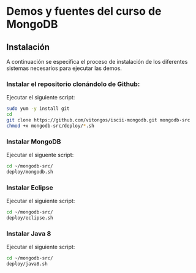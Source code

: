 Demos y fuentes del curso de MongoDB
====================================

Instalación
-----------

A continuación se especifica el proceso de instalación de los diferentes sistemas necesarios para ejecutar las demos.

### Instalar el repositorio clonándolo de Github:
Ejecutar el siguiente script:
```bash
sudo yum -y install git
cd
git clone https://github.com/vitongos/iscii-mongodb.git mongodb-src
chmod +x mongodb-src/deploy/*.sh
```

### Instalar MongoDB
Ejecutar el siguente script:
```bash
cd ~/mongodb-src/
deploy/mongodb.sh
```

### Instalar Eclipse
Ejecutar el siguiente script:
```bash
cd ~/mongodb-src/
deploy/eclipse.sh
```

### Instalar Java 8
Ejecutar el siguiente script:
```bash
cd ~/mongodb-src/
deploy/java8.sh
```

